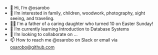 - 👋 Hi, I’m @osarobo
- 👀 I’m interested in family, children, woodwork, photography, sight seeing, and traveling.
- 👨‍👧 I'm a father of a caring daughter who turned 10 on Easter Sunday!
- 🌱 I’m currently learning Introduction to Database Systems
- 💞️ I’m looking to collaborate on ...
- 📫 How to reach me @osarobo on Slack or email via osarobo@github.com

<!---
osarobo/osarobo is a ✨ special ✨ repository because its `README.md` (this file) appears on your GitHub profile.
You can click the Preview link to take a look at your changes.
--->

